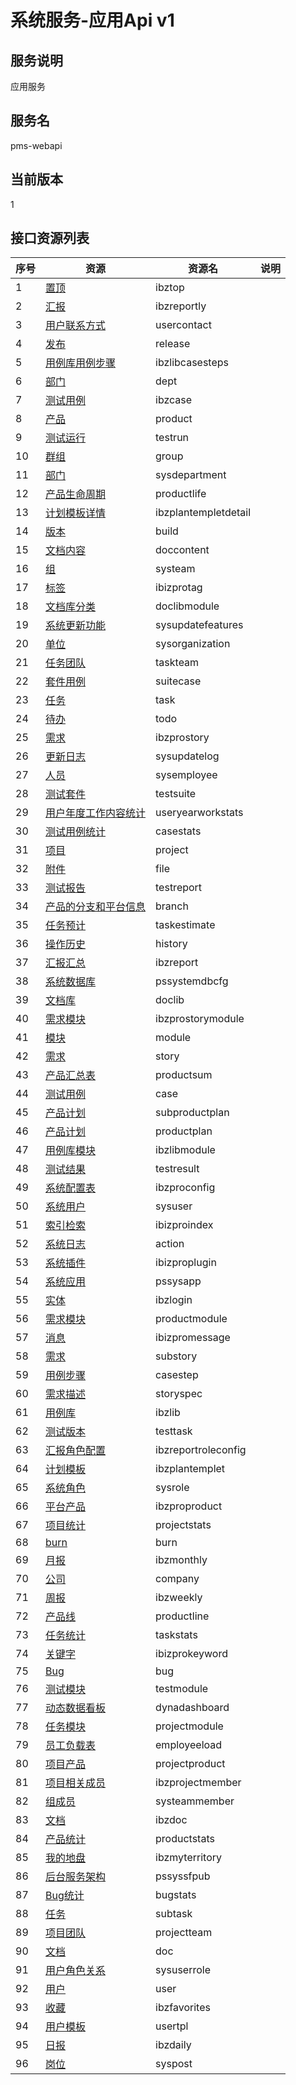 
# 系统服务-应用Api v1
## 服务说明
应用服务

## 服务名
pms-webapi

## 当前版本
1

## 接口资源列表
| 序号 | 资源 | 资源名 | 说明 |
| ---- | ---- | ---- | ---- |
| 1 | [置顶](1/IbzTop) | ibztop |  |
| 2 | [汇报](1/IbzReportly) | ibzreportly |  |
| 3 | [用户联系方式](1/UserContact) | usercontact |  |
| 4 | [发布](1/Release) | release |  |
| 5 | [用例库用例步骤](1/IbzLibCaseSteps) | ibzlibcasesteps |  |
| 6 | [部门](1/Dept) | dept |  |
| 7 | [测试用例](1/IbzCase) | ibzcase |  |
| 8 | [产品](1/Product) | product |  |
| 9 | [测试运行](1/TestRun) | testrun |  |
| 10 | [群组](1/Group) | group |  |
| 11 | [部门](1/SysDepartment) | sysdepartment |  |
| 12 | [产品生命周期](1/ProductLife) | productlife |  |
| 13 | [计划模板详情](1/IbzPlanTempletDetail) | ibzplantempletdetail |  |
| 14 | [版本](1/Build) | build |  |
| 15 | [文档内容](1/DocContent) | doccontent |  |
| 16 | [组](1/SysTeam) | systeam |  |
| 17 | [标签](1/IBIZProTag) | ibizprotag |  |
| 18 | [文档库分类](1/DocLibModule) | doclibmodule |  |
| 19 | [系统更新功能](1/SysUpdateFeatures) | sysupdatefeatures |  |
| 20 | [单位](1/SysOrganization) | sysorganization |  |
| 21 | [任务团队](1/TaskTeam) | taskteam |  |
| 22 | [套件用例](1/SuiteCase) | suitecase |  |
| 23 | [任务](1/Task) | task |  |
| 24 | [待办](1/Todo) | todo |  |
| 25 | [需求](1/IBZProStory) | ibzprostory |  |
| 26 | [更新日志](1/SysUpdateLog) | sysupdatelog |  |
| 27 | [人员](1/SysEmployee) | sysemployee |  |
| 28 | [测试套件](1/TestSuite) | testsuite |  |
| 29 | [用户年度工作内容统计](1/UserYearWorkStats) | useryearworkstats |  |
| 30 | [测试用例统计](1/CaseStats) | casestats |  |
| 31 | [项目](1/Project) | project |  |
| 32 | [附件](1/File) | file |  |
| 33 | [测试报告](1/TestReport) | testreport |  |
| 34 | [产品的分支和平台信息](1/Branch) | branch |  |
| 35 | [任务预计](1/TaskEstimate) | taskestimate |  |
| 36 | [操作历史](1/History) | history |  |
| 37 | [汇报汇总](1/IbzReport) | ibzreport |  |
| 38 | [系统数据库](1/PSSystemDBCfg) | pssystemdbcfg |  |
| 39 | [文档库](1/DocLib) | doclib |  |
| 40 | [需求模块](1/IBZProStoryModule) | ibzprostorymodule |  |
| 41 | [模块](1/Module) | module |  |
| 42 | [需求](1/Story) | story |  |
| 43 | [产品汇总表](1/ProductSum) | productsum |  |
| 44 | [测试用例](1/Case) | case |  |
| 45 | [产品计划](1/SubProductPlan) | subproductplan |  |
| 46 | [产品计划](1/ProductPlan) | productplan |  |
| 47 | [用例库模块](1/IbzLibModule) | ibzlibmodule |  |
| 48 | [测试结果](1/TestResult) | testresult |  |
| 49 | [系统配置表](1/IbzproConfig) | ibzproconfig |  |
| 50 | [系统用户](1/SysUser) | sysuser |  |
| 51 | [索引检索](1/IbizproIndex) | ibizproindex |  |
| 52 | [系统日志](1/Action) | action |  |
| 53 | [系统插件](1/IBIZProPlugin) | ibizproplugin |  |
| 54 | [系统应用](1/PSSysApp) | pssysapp |  |
| 55 | [实体](1/IbzLogin) | ibzlogin |  |
| 56 | [需求模块](1/ProductModule) | productmodule |  |
| 57 | [消息](1/IBIZProMessage) | ibizpromessage |  |
| 58 | [需求](1/SubStory) | substory |  |
| 59 | [用例步骤](1/CaseStep) | casestep |  |
| 60 | [需求描述](1/StorySpec) | storyspec |  |
| 61 | [用例库](1/IbzLib) | ibzlib |  |
| 62 | [测试版本](1/TestTask) | testtask |  |
| 63 | [汇报角色配置](1/IbzReportRoleConfig) | ibzreportroleconfig |  |
| 64 | [计划模板](1/IbzPlanTemplet) | ibzplantemplet |  |
| 65 | [系统角色](1/SysRole) | sysrole |  |
| 66 | [平台产品](1/IBZProProduct) | ibzproproduct |  |
| 67 | [项目统计](1/ProjectStats) | projectstats |  |
| 68 | [burn](1/Burn) | burn |  |
| 69 | [月报](1/IbzMonthly) | ibzmonthly |  |
| 70 | [公司](1/Company) | company |  |
| 71 | [周报](1/IbzWeekly) | ibzweekly |  |
| 72 | [产品线](1/ProductLine) | productline |  |
| 73 | [任务统计](1/TaskStats) | taskstats |  |
| 74 | [关键字](1/IBIZProKeyword) | ibizprokeyword |  |
| 75 | [Bug](1/Bug) | bug |  |
| 76 | [测试模块](1/TestModule) | testmodule |  |
| 77 | [动态数据看板](1/DynaDashboard) | dynadashboard |  |
| 78 | [任务模块](1/ProjectModule) | projectmodule |  |
| 79 | [员工负载表](1/EmpLoyeeload) | employeeload |  |
| 80 | [项目产品](1/ProjectProduct) | projectproduct |  |
| 81 | [项目相关成员](1/IbzProjectMember) | ibzprojectmember |  |
| 82 | [组成员](1/SysTeamMember) | systeammember |  |
| 83 | [文档](1/IBzDoc) | ibzdoc |  |
| 84 | [产品统计](1/ProductStats) | productstats |  |
| 85 | [我的地盘](1/IbzMyTerritory) | ibzmyterritory |  |
| 86 | [后台服务架构](1/PSSysSFPub) | pssyssfpub |  |
| 87 | [Bug统计](1/BugStats) | bugstats |  |
| 88 | [任务](1/SubTask) | subtask |  |
| 89 | [项目团队](1/ProjectTeam) | projectteam |  |
| 90 | [文档](1/Doc) | doc |  |
| 91 | [用户角色关系](1/SysUserRole) | sysuserrole |  |
| 92 | [用户](1/User) | user |  |
| 93 | [收藏](1/IbzFavorites) | ibzfavorites |  |
| 94 | [用户模板](1/UserTpl) | usertpl |  |
| 95 | [日报](1/IbzDaily) | ibzdaily |  |
| 96 | [岗位](1/SysPost) | syspost |  |

